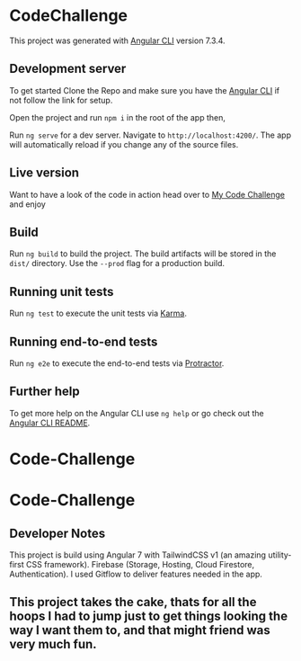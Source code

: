 # CodeChallenge

This project was generated with [Angular CLI](https://github.com/angular/angular-cli) version 7.3.4.

## Development server

To get started Clone the Repo and make sure you have the [Angular CLI](https://cli.angular.io/) if not follow the link for setup.

Open the project and run `npm i` in the root of the app then,

Run `ng serve` for a dev server. Navigate to `http://localhost:4200/`. The app will automatically reload if you change any of the source files.



## Live version
Want to have a look of the code in action head over to [My Code Challenge](https://tailwindpowered.web.app/login) and enjoy

 

## Build

Run `ng build` to build the project. The build artifacts will be stored in the `dist/` directory. Use the `--prod` flag for a production build.

 
## Running unit tests

Run `ng test` to execute the unit tests via [Karma](https://karma-runner.github.io).

## Running end-to-end tests

Run `ng e2e` to execute the end-to-end tests via [Protractor](http://www.protractortest.org/).

## Further help

To get more help on the Angular CLI use `ng help` or go check out the [Angular CLI README](https://github.com/angular/angular-cli/blob/master/README.md).
# Code-Challenge
# Code-Challenge

## Developer Notes

This project is build using Angular 7
with TailwindCSS v1 (an amazing utility-first CSS framework).
Firebase (Storage, Hosting, Cloud Firestore, Authentication).
I used Gitflow to deliver features needed in the app.
## This project takes the cake,  thats for all the hoops I had to jump just to get things looking the way I want them to, and that might friend was very much fun. 
